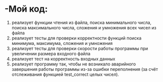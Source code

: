 # -Мой код:
1) реализует функции чтения из файла, поиска минимального числа, поиска максимального числа, сложения и умножения всех чисел из файла
2) реализует тесты для проверки корректности функций поиска минимума, максимума, сложения и умножения
3) реализует тесты для проверки скорости работы программы при увеличении размера входного файла
4) реализует тест на корректность входных данных
5) реализует программу так, чтобы не возникало аварийного завершения работы программы из-за ошибки переполнения (за счёт отслеживания функцией test_correct целых чисел).
